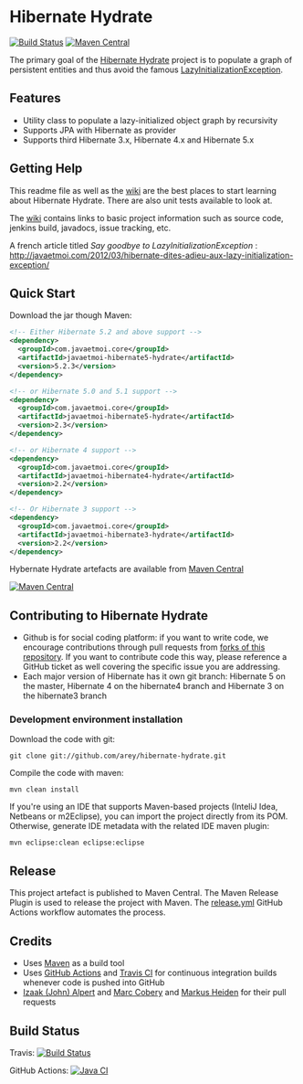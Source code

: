 # Hibernate Hydrate #

[![Build Status](https://github.com/arey/hibernate-hydrate/actions/workflows/build.yml/badge.svg)](https://github.com/arey/hibernate-hydrate/actions/workflows/build.yml)
[![Maven Central](https://maven-badges.herokuapp.com/maven-central/com.javaetmoi.core/javaetmoi-hibernate5-hydrate/badge.svg)](https://maven-badges.herokuapp.com/maven-central/com.javaetmoi.core/javaetmoi-hibernate5-hydrate)

The primary goal of the [Hibernate Hydrate](https://github.com/arey/hibernate-hydrate) project is to populate a graph of persistent entities and thus avoid the famous [LazyInitializationException](http://docs.jboss.org/hibernate/orm/3.6/javadocs/org/hibernate/LazyInitializationException.html).

## Features ##

* Utility class to populate a lazy-initialized object graph by recursivity
* Supports JPA with Hibernate as provider
* Supports third Hibernate 3.x, Hibernate 4.x and Hibernate 5.x

## Getting Help ##

This readme file as well as the [wiki](https://github.com/arey/hibernate-hydrate/wiki) are the best places to start learning about Hibernate Hydrate. 
There are also unit tests available to look at.

The [wiki](https://github.com/arey/hibernate-hydrate/wiki) contains links to basic project information such as source code, jenkins build, javadocs, issue tracking, etc.

A french article titled *Say goodbye to LazyInitializationException* : http://javaetmoi.com/2012/03/hibernate-dites-adieu-aux-lazy-initialization-exception/

## Quick Start ##

Download the jar though Maven:

```xml
<!-- Either Hibernate 5.2 and above support -->
<dependency>
  <groupId>com.javaetmoi.core</groupId>
  <artifactId>javaetmoi-hibernate5-hydrate</artifactId>
  <version>5.2.3</version>
</dependency> 

<!-- or Hibernate 5.0 and 5.1 support -->
<dependency>
  <groupId>com.javaetmoi.core</groupId>
  <artifactId>javaetmoi-hibernate5-hydrate</artifactId>
  <version>2.3</version>
</dependency> 

<!-- or Hibernate 4 support -->
<dependency>
  <groupId>com.javaetmoi.core</groupId>
  <artifactId>javaetmoi-hibernate4-hydrate</artifactId>
  <version>2.2</version>
</dependency> 

<!-- Or Hibernate 3 support -->
<dependency>
  <groupId>com.javaetmoi.core</groupId>
  <artifactId>javaetmoi-hibernate3-hydrate</artifactId>
  <version>2.2</version>
</dependency> 
```

Hybernate Hydrate artefacts are available from [Maven Central](https://repo1.maven.org/maven2/com/javaetmoi/core/javaetmoi-hibernate5-hydrate/)

[![Maven Central](https://maven-badges.herokuapp.com/maven-central/com.javaetmoi.core/javaetmoi-hibernate5-hydrate/badge.svg)](https://maven-badges.herokuapp.com/maven-central/com.javaetmoi.core/javaetmoi-hibernate5-hydrate)


## Contributing to Hibernate Hydrate ##

* Github is for social coding platform: if you want to write code, we encourage contributions through pull requests from [forks of this repository](http://help.github.com/forking/). If you want to contribute code this way, please reference a GitHub ticket as well covering the specific issue you are addressing.
* Each major version of Hibernate has it own git branch: Hibernate 5 on the master, Hibernate 4 on the hibernate4 branch and Hibernate 3 on the hibernate3 branch

### Development environment installation ###

Download the code with git:

``git clone git://github.com/arey/hibernate-hydrate.git``

Compile the code with maven:

``mvn clean install``

If you're using an IDE that supports Maven-based projects (InteliJ Idea, Netbeans or m2Eclipse), you can import the project directly from its POM. 
Otherwise, generate IDE metadata with the related IDE maven plugin:

``mvn eclipse:clean eclipse:eclipse``

## Release

This project artefact is published to Maven Central.
The Maven Release Plugin is used to release the project with Maven.
The [release.yml](https://github.com/arey/hibernate-hydrate/actions/workflows/release.yml) GitHub Actions workflow automates the process.


## Credits ##

* Uses [Maven](http://maven.apache.org/) as a build tool
* Uses [GitHub Actions](https://github.com/features/actions) and [Travis CI](http://www.travis-ci.org) for continuous integration builds whenever code is pushed into GitHub
* [Izaak (John) Alpert](https://github.com/karlhungus) and [Marc Cobery](https://github.com/mcobery) and [Markus Heiden](https://github.com/markusheiden) for their pull requests
 

## Build Status ##

Travis: [![Build
Status](https://travis-ci.org/arey/hibernate-hydrate.png?branch=master)](https://travis-ci.org/arey/hibernate-hydrate)

GitHub Actions: [![Java CI](https://github.com/arey/hibernate-hydrate/actions/workflows/build.yml/badge.svg)](https://github.com/arey/hibernate-hydrate/actions/workflows/build.yml)

